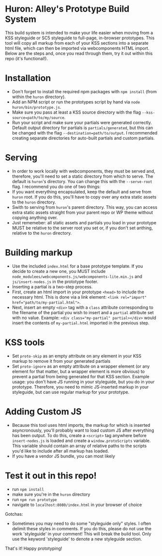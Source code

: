 Huron: Alley's Prototype Build System
======================

This build system is intended to make your life easier when moving from a KSS styleguide or SC5 styleguide to full-page, in-browser prototypes. This tool will copy all markup from each of your KSS sections into a separate html file, which can then be imported via webcomponents HTML import. Below are the steps and, once you read through them, try it out within this repo (it's functional!).

# Installation
 * Don't forget to install the required npm packages with `npm install` (from within the `huron` directory).
 * Add an NPM script or run the prototypes script by hand via `node huron/bin/prototype.js`.
 * Make sure you pass at least a KSS source directory with the flag `--kss-source=path/to/my/source`.
 * Run your script and make sure your partials were generated correctly. Default output directory for partials is `partials/generated`, but this can be changed with the flag `--destination=path/to/output`. I recommended creating separate directories for auto-built partials and custom partials.

# Serving
 * In order to work locally with webcomponents, they must be served and, therefore, you'll need to set a static directory from which to serve. The default is `huron`'s directory. You can change this with the `--serve-root` flag. I recommend you do one of two things:
  * If you want everything encapsulated, keep the default and serve from `huron` root. If you do this, you'll have to copy over any extra static assets to the `huron` directory.
  * Swith to serving from `huron`'s parent directory. This way, you can access extra static assets straight from your parent repo or WP theme without copying anything over.
 * Just rememeber: all static assets and partials you load in your prototype MUST be relative to the server root you set or, if you don't set anthing, relative to the `huron` directory.

# Building markup
 * Use the included `index.html` for a base prototype template. If you decide to create a new one, you MUST include `node_modulees/webcomponents.js/webcomponents-lite.min.js` and `js/insert-nodes.js` in the prototype footer.
 * Inserting a partial is a two-step process.
  * First, create an html import in your prototype `<head>` to include the necessary html. This is done via a link element: `<link rel="import" href="path/to/my-partial.html">`.
  * Next, insert an empty `<div>` tag with a `class` attribute corresponding to the filename of the partial you wish to insert and a `partial` attribute set with no value. Example: `<div class="my-partial" partial></div>` would insert the contents of `my-partial.html` imported in the previous step.

# KSS tools
 * Set `proto-skip` as an empty attribute on any element in your KSS markup to remove it from your generated partials
 * Set `proto-ignore` as an empty attribute on a wrapper element (or any element for that matter, but a wrapper element is more obvious) to prevent a partial from being generated for that KSS section. Example usage: you don't have JS running in your styleguide, but you do in your prototype. Therefore, you need to mimic JS-inserted markup in your styleguide, but can use regular markup for your prototype.

# Adding Custom JS
 * Because this tool uses html imports, the markup for which is inserted asyncronously, you'll probably want to load custom JS after everything has been output. To do this, create a `<script>` tag anywhere before `insert-nodes.js` is loaded and create a `window.protoScripts` variable. This variable should contain an array of relative paths to the scripts you'd like to include after all markup has loaded.
 * If you have a vendor JS bundle, you can most likely

# Test it out in this repo!
 * run `npm install`
 * make sure you're in the `huron` directory
 * run `npm run prototype`
 * navigate to `localhost:8080/index.html` in your browser of choice

Gotchas:
* Sometimes you may need to do some "styleguide only" styles. I often delimit these styles in comments. If you do this, please do not use the work 'styleguide' in your comment! This will break the build tool. Only use the keyword 'styleguide' to denote a new styleguide section.

That's it! Happy prototyping!